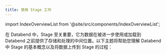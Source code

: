 ```yaml
---
title: 使用 Stage 工作
---
```


import IndexOverviewList from '@site/src/components/IndexOverviewList';


在 Databend 中，Stage 至关重要，它为数据在被进一步使用或加载到 Databend 之前提供了存储和处理的中间位置。以下主题将帮助您理解 Databend 中 Stage 的基本概念以及将数据上传到 Stage 的过程：

<IndexOverviewList />